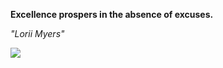 **Excellence prospers in the absence of excuses.**

*"Lorii Myers"*

![](https://api.nosense.lol/ghvc/?username=cdfrm)